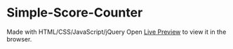 # Simple-Score-Counter
Made with HTML/CSS/JavaScript/jQuery
Open [Live Preview](https://scorecounter-5ua3pch3x-ia-art.vercel.app/) to view it in the browser.
